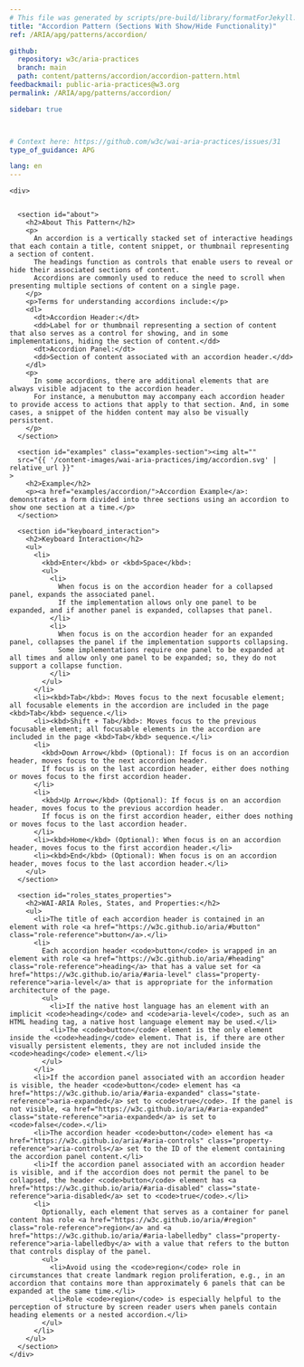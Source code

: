 ```yaml
---
# This file was generated by scripts/pre-build/library/formatForJekyll.js
title: "Accordion Pattern (Sections With Show/Hide Functionality)"
ref: /ARIA/apg/patterns/accordion/

github:
  repository: w3c/aria-practices
  branch: main
  path: content/patterns/accordion/accordion-pattern.html
feedbackmail: public-aria-practices@w3.org
permalink: /ARIA/apg/patterns/accordion/

sidebar: true



# Context here: https://github.com/w3c/wai-aria-practices/issues/31
type_of_guidance: APG

lang: en
---
```

<meta charset="UTF-8" />
<meta name="viewport" content="width=device-width, initial-scale=1.0" />
<title>Accordion Pattern</title>

<script src="../../shared/js/highlight.pack.js"></script>
<script src="../../shared/js/app.js"></script>
<script src="../../shared/js/skipto.js"></script>


<link 
  rel="stylesheet"
  href="{{ '/content-assets/wai-aria-practices/styles.css' | relative_url }}"
>
<!-- Code highlighting styles -->
<link 
  rel="stylesheet"
  href="{{ '/ARIA/apg/shared/css/github.css' | relative_url }}"
>

<script>
const addBodyClass = undefined;
const enableSidebar = true;
if (addBodyClass) document.body.classList.add(addBodyClass);
if (enableSidebar) document.body.classList.add('has-sidebar');
</script>
    

<script>
    const parentPage = window.location.pathname.match(
      /\/(patterns|practices)\//
    )?.[1];
    if (parentPage) {
      const parentHref = 'a[href*="' + parentPage + '"]';
      document.querySelector(parentHref).classList.add('active');
    }
  </script>
<div>

    <div>
      

      <section id="about">
        <h2>About This Pattern</h2>
        <p>
          An accordion is a vertically stacked set of interactive headings that each contain a title, content snippet, or thumbnail representing a section of content.
          The headings function as controls that enable users to reveal or hide their associated sections of content.
          Accordions are commonly used to reduce the need to scroll when presenting multiple sections of content on a single page.
        </p>
        <p>Terms for understanding accordions include:</p>
        <dl>
          <dt>Accordion Header:</dt>
          <dd>Label for or thumbnail representing a section of content that also serves as a control for showing, and in some implementations, hiding the section of content.</dd>
          <dt>Accordion Panel:</dt>
          <dd>Section of content associated with an accordion header.</dd>
        </dl>
        <p>
          In some accordions, there are additional elements that are always visible adjacent to the accordion header.
          For instance, a menubutton may accompany each accordion header to provide access to actions that apply to that section. And, in some cases, a snippet of the hidden content may also be visually persistent.
        </p>
      </section>

      <section id="examples" class="examples-section"><img alt="" 
      src="{{ '/content-images/wai-aria-practices/img/accordion.svg' | relative_url }}"
    >
        <h2>Example</h2>
        <p><a href="examples/accordion/">Accordion Example</a>: demonstrates a form divided into three sections using an accordion to show one section at a time.</p>
      </section>

      <section id="keyboard_interaction">
        <h2>Keyboard Interaction</h2>
        <ul>
          <li>
            <kbd>Enter</kbd> or <kbd>Space</kbd>:
            <ul>
              <li>
                When focus is on the accordion header for a collapsed panel, expands the associated panel.
                If the implementation allows only one panel to be expanded, and if another panel is expanded, collapses that panel.
              </li>
              <li>
                When focus is on the accordion header for an expanded panel, collapses the panel if the implementation supports collapsing.
                Some implementations require one panel to be expanded at all times and allow only one panel to be expanded; so, they do not support a collapse function.
              </li>
            </ul>
          </li>
          <li><kbd>Tab</kbd>: Moves focus to the next focusable element; all focusable elements in the accordion are included in the page <kbd>Tab</kbd> sequence.</li>
          <li><kbd>Shift + Tab</kbd>: Moves focus to the previous focusable element; all focusable elements in the accordion are included in the page <kbd>Tab</kbd> sequence.</li>
          <li>
            <kbd>Down Arrow</kbd> (Optional): If focus is on an accordion header, moves focus to the next accordion header.
            If focus is on the last accordion header, either does nothing or moves focus to the first accordion header.
          </li>
          <li>
            <kbd>Up Arrow</kbd> (Optional): If focus is on an accordion header, moves focus to the previous accordion header.
            If focus is on the first accordion header, either does nothing or moves focus to the last accordion header.
          </li>
          <li><kbd>Home</kbd> (Optional): When focus is on an accordion header, moves focus to the first accordion header.</li>
          <li><kbd>End</kbd> (Optional): When focus is on an accordion header, moves focus to the last accordion header.</li>
        </ul>
      </section>

      <section id="roles_states_properties">
        <h2>WAI-ARIA Roles, States, and Properties:</h2>
        <ul>
          <li>The title of each accordion header is contained in an element with role <a href="https://w3c.github.io/aria/#button" class="role-reference">button</a>.</li>
          <li>
            Each accordion header <code>button</code> is wrapped in an element with role <a href="https://w3c.github.io/aria/#heading" class="role-reference">heading</a> that has a value set for <a href="https://w3c.github.io/aria/#aria-level" class="property-reference">aria-level</a> that is appropriate for the information architecture of the page.
            <ul>
              <li>If the native host language has an element with an implicit <code>heading</code> and <code>aria-level</code>, such as an HTML heading tag, a native host language element may be used.</li>
              <li>The <code>button</code> element is the only element inside the <code>heading</code> element. That is, if there are other visually persistent elements, they are not included inside the <code>heading</code> element.</li>
            </ul>
          </li>
          <li>If the accordion panel associated with an accordion header is visible, the header <code>button</code> element has <a href="https://w3c.github.io/aria/#aria-expanded" class="state-reference">aria-expanded</a> set to <code>true</code>. If the panel is not visible, <a href="https://w3c.github.io/aria/#aria-expanded" class="state-reference">aria-expanded</a> is set to <code>false</code>.</li>
          <li>The accordion header <code>button</code> element has <a href="https://w3c.github.io/aria/#aria-controls" class="property-reference">aria-controls</a> set to the ID of the element containing the accordion panel content.</li>
          <li>If the accordion panel associated with an accordion header is visible, and if the accordion does not permit the panel to be collapsed, the header <code>button</code> element has <a href="https://w3c.github.io/aria/#aria-disabled" class="state-reference">aria-disabled</a> set to <code>true</code>.</li>
          <li>
            Optionally, each element that serves as a container for panel content has role <a href="https://w3c.github.io/aria/#region" class="role-reference">region</a> and <a href="https://w3c.github.io/aria/#aria-labelledby" class="property-reference">aria-labelledby</a> with a value that refers to the button that controls display of the panel.
            <ul>
              <li>Avoid using the <code>region</code> role in circumstances that create landmark region proliferation, e.g., in an accordion that contains more than approximately 6 panels that can be expanded at the same time.</li>
              <li>Role <code>region</code> is especially helpful to the perception of structure by screen reader users when panels contain heading elements or a nested accordion.</li>
            </ul>
          </li>
        </ul>
      </section>
    </div>
  
</div>
<script 
  src="{{ '/ARIA/apg/shared/js/skipto.js' | relative_url }}"
></script>
